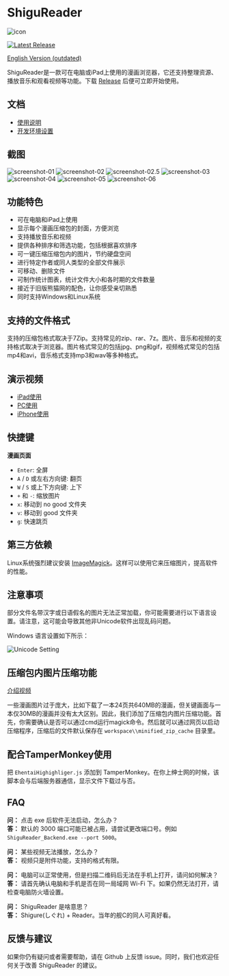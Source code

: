 # ShiguReader

![icon](screenshot/favicon-96x96.png)

[![Latest Release](https://img.shields.io/github/v/release/hjyssg/ShiguReader?label=latest%20release)](https://github.com/hjyssg/ShiguReader/releases)

[English Version (outdated)](README_English.md)

ShiguReader是一款可在电脑或iPad上使用的漫画浏览器，它还支持整理资源、播放音乐和观看视频等功能。下载 [Release](https://github.com/hjyssg/ShiguReader/releases) 后便可立即开始使用。

## 文档

- [使用说明](Readme_Usage.md)
- [开发环境设置](Readme_Dev_Setup.md)

## 截图

![screenshot-01](screenshot/01.png)
![screenshot-02](screenshot/02.png)
![screenshot-02.5](screenshot/02.5.png)
![screenshot-03](screenshot/03.png)
![screenshot-04](screenshot/04.png)
![screenshot-05](screenshot/05.png)
![screenshot-06](screenshot/06.png)

## 功能特色

- 可在电脑和iPad上使用
- 显示每个漫画压缩包的封面，方便浏览
- 支持播放音乐和视频
- 提供各种排序和筛选功能，包括根据喜欢排序
- 可一键压缩压缩包内的图片，节约硬盘空间
- 进行特定作者或同人类型的全部文件展示
- 可移动、删除文件
- 可制作统计图表，统计文件大小和各时期的文件数量
- 接近于旧版熊猫网的配色，让你感受亲切熟悉
- 同时支持Windows和Linux系统

## 支持的文件格式

支持的压缩包格式取决于7Zip。支持常见的zip、rar、7z。图片、音乐和视频的支持格式取决于浏览器。图片格式常见的包括jpg、png和gif，视频格式常见的包括mp4和avi，音乐格式支持mp3和wav等多种格式。

## 演示视频

- [iPad使用](https://www.bilibili.com/video/BV1Mt4y1m7qU)
- [PC使用](https://www.bilibili.com/video/BV1t64y1u729/)
- [iPhone使用](https://www.bilibili.com/video/BV1xt4y1U73L/)

## 快捷键

**漫画页面**

- `Enter`: 全屏
- `A` / `D` 或左右方向键: 翻页
- `W` / `S` 或上下方向键: 上下
- `+` 和 `-`: 缩放图片
- `x`: 移动到 no good 文件夹
- `v`: 移动到 good 文件夹
- `g`: 快速跳页

## 第三方依赖

Linux系统强烈建议安装 [ImageMagick](https://imagemagick.org)。这样可以使用它来压缩图片，提高软件的性能。

## 注意事项

部分文件名带汉字或日语假名的图片无法正常加载，你可能需要进行以下语言设置。请注意，这可能会导致其他非Unicode软件出现乱码问题。

Windows 语言设置如下所示：

![Unicode Setting](screenshot/unicode-setting.png)

## 压缩包内图片压缩功能

[介绍视频](https://www.bilibili.com/video/BV1pi4y147Gu?from=search&seid=13429520178852889848/)

一些漫画图片过于庞大，比如下载了一本24页共640MB的漫画，但关键画面与一本仅30MB的漫画并没有太大区别。因此，我们添加了压缩包内图片压缩功能。首先，你需要确认是否可以通过cmd运行magick命令。然后就可以通过网页以启动压缩程序，压缩后的文件默认保存在 `workspace\\minified_zip_cache` 目录里。

## 配合TamperMonkey使用

把 `EhentaiHighighliger.js` 添加到 TamperMonkey。在你上绅士网的时候，该脚本会与后端服务器通信，显示文件下载过与否。

## FAQ

**问：** 点击 exe 后软件无法启动，怎么办？  
**答：** 默认的 3000 端口可能已被占用，请尝试更改端口号。例如 `ShiguReader_Backend.exe --port 5000`。

**问：** 某些视频无法播放，怎么办？  
**答：** 视频只是附件功能，支持的格式有限。

**问：** 电脑可以正常使用，但是扫描二维码后无法在手机上打开，请问如何解决？  
**答：** 请首先确认电脑和手机是否在同一局域网 Wi-Fi 下。如果仍然无法打开，请检查电脑防火墙设置。

**问：** ShiguReader 是啥意思？  
**答：** Shigure(しぐれ) + Reader。当年的舰C的同人可真好看。

## 反馈与建议

如果你仍有疑问或者需要帮助，请在 Github 上反馈 issue。同时，我们也欢迎任何关于改善 ShiguReader 的建议。

